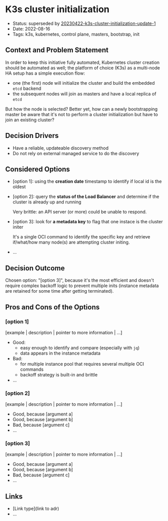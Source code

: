 # K3s cluster initialization

- Status: superseded by [20230422-k3s-cluster-initialization-update-1](./20230422-k3s-cluster-initialization-update-1.md)
- Date: 2022-08-16
- Tags: k3s, kubernetes, control plane, masters, bootstrap, init

## Context and Problem Statement

In order to keep this initiative fully automated, Kubernetes cluster creation should be automated as well; the platform of choice (K3s) as a multi-node HA setup has a simple execution flow:

- one (the first) node will initialize the cluster and build the embedded `etcd` backend
- the subsequent nodes will join as masters and have a local replica of `etcd`

But how the node is selected? Better yet, how can a newly bootstrapping master be aware that it's not to perform a cluster initialization but have to join an existing cluster?

## Decision Drivers <!-- optional -->

- Have a reliable, updateable discovery method
- Do not rely on external managed service to do the discovery

## Considered Options

- [option 1]: using the **creation date** timestamp to identify if local id is the oldest
- [option 2]: query the **status of the Load Balancer** and determine if the cluster is already up and running

  Very brittle: an API server (or more) could be unable to respond.

- [option 3]: look for **a metadata key** to flag that one instace is the cluster initer

  It's a single OCI command to identify the specific key and retrieve if/what/how many node(s) are attempting cluster initing.
- … <!-- numbers of options can vary -->

## Decision Outcome

Chosen option: "[option 3]", because it's the most efficient and doesn't require complex backoff logic to prevent multiple inits (instance metadata are retained for some time after getting terminated).

## Pros and Cons of the Options <!-- optional -->

### [option 1]

[example | description | pointer to more information | …] <!-- optional -->

- Good:
  - easy enough to identify and compare (especially with `jq`)
  - data appears in the instance metadata
- Bad:
  - for multiple instance pool that requires several multiple OCI commands
  - backoff strategy is built-in and brittle
- … <!-- numbers of pros and cons can vary -->

### [option 2]

[example | description | pointer to more information | …] <!-- optional -->

- Good, because [argument a]
- Good, because [argument b]
- Bad, because [argument c]
- … <!-- numbers of pros and cons can vary -->

### [option 3]

[example | description | pointer to more information | …] <!-- optional -->

- Good, because [argument a]
- Good, because [argument b]
- Bad, because [argument c]
- … <!-- numbers of pros and cons can vary -->

## Links <!-- optional -->

- [Link type](link to adr) <!-- example: Refined by [xxx](yyyymmdd-xxx.md) -->
- … <!-- numbers of links can vary -->
